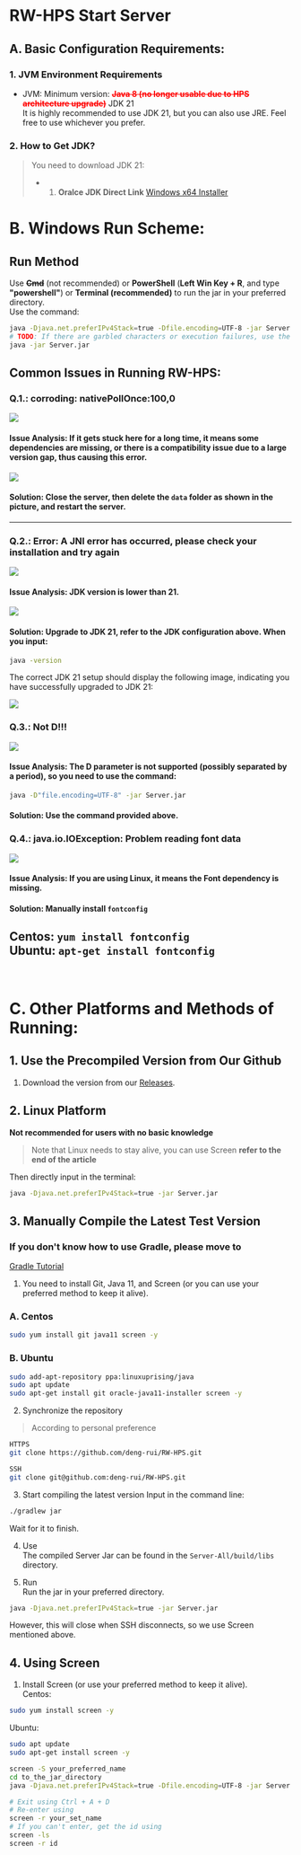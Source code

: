 # RW-HPS Start Server

## A. Basic Configuration Requirements:

### 1. JVM Environment Requirements

- JVM: Minimum version: <font style="color:red;font-weight:bold">~~Java 8 (no longer usable due to HPS architecture upgrade)~~</font> JDK 21   
  It is highly recommended to use JDK 21, but you can also use JRE. Feel free to use whichever you prefer.

### 2. How to Get JDK?

> You need to download JDK 21:
> - 1. **Oralce JDK Direct Link** [Windows x64 Installer](https://download.oracle.com/java/21/archive/jdk-21.0.2_windows-x64_bin.exe)

# B. Windows Run Scheme:

## Run Method

Use ~~**Cmd**~~ (not recommended) or **PowerShell** (**Left Win Key + R**, and type **"powershell"**) or **Terminal (recommended)** to run the jar in your preferred directory.  
Use the command:

```bash
java -Djava.net.preferIPv4Stack=true -Dfile.encoding=UTF-8 -jar Server.jar
# TODO: If there are garbled characters or execution failures, use the command below.
java -jar Server.jar
```

## Common Issues in Running RW-HPS:

### Q.1.: **corroding: nativePollOnce:100,0**

<img src="../img/Question.png"></img>

#### Issue Analysis: If it gets stuck here for a long time, it means some dependencies are missing, or there is a compatibility issue due to a large version gap, thus causing this error.

<img src="../img/Question2.png"></img>
#### Solution: Close the server, then delete the `data` folder as shown in the picture, and restart the server.
---

### Q.2.: **Error: A JNI error has occurred, please check your installation and try again**

<img src="../img/Question3.png"></img>

#### Issue Analysis: JDK version is lower than 21.

<img src="../img/Question4.png"></img>

#### Solution: Upgrade to JDK 21, refer to the JDK configuration above. When you input:

```bash
java -version
```

The correct JDK 21 setup should display the following image, indicating you have successfully upgraded to JDK 21:

<img src="../img/Question5.png"></img>

### Q.3.: **Not D!!!**

<img src="../img/Question6.png"></img>

#### Issue Analysis: The D parameter is not supported (possibly separated by a period), so you need to use the command:

```bash
java -D"file.encoding=UTF-8" -jar Server.jar
```

#### Solution: Use the command provided above.

### Q.4.: **java.io.IOException: Problem reading font data**

<img src="../img/Question7.png"></img>

#### Issue Analysis: If you are using Linux, it means the Font dependency is missing.

#### Solution: Manually install `fontconfig`

**Centos**: ```yum install fontconfig```  
**Ubuntu**: ```apt-get install fontconfig```
---
<br>

# C. Other Platforms and Methods of Running:

## 1. Use the Precompiled Version from Our Github

1. Download the version from our [Releases](https://github.com/deng-rui/RW-HPS/releases).

## 2. Linux Platform

**Not recommended for users with no basic knowledge**
> Note that Linux needs to stay alive, you can use Screen **refer to the end of the article**

Then directly input in the terminal:

```bash
java -Djava.net.preferIPv4Stack=true -jar Server.jar
```

## 3. Manually Compile the Latest Test Version

### If you don't know how to use Gradle, please move to

[Gradle Tutorial](Gradle.md)

1. You need to install Git, Java 11, and Screen (or you can use your preferred method to keep it alive).

### A. Centos

```bash  
sudo yum install git java11 screen -y
```

### B. Ubuntu

```bash  
sudo add-apt-repository ppa:linuxuprising/java
sudo apt update
sudo apt-get install git oracle-java11-installer screen -y  
```

2. Synchronize the repository
> According to personal preference

```bash
HTTPS  
git clone https://github.com/deng-rui/RW-HPS.git
``` 

```bash  
SSH
git clone git@github.com:deng-rui/RW-HPS.git  
```

3. Start compiling the latest version
Input in the command line:

```bash
./gradlew jar
```

Wait for it to finish.

4. Use  
The compiled Server Jar can be found in the `Server-All/build/libs` directory.

5. Run  
Run the jar in your preferred directory.

```bash
java -Djava.net.preferIPv4Stack=true -jar Server.jar
```

However, this will close when SSH disconnects, so we use Screen mentioned above.

## 4. Using Screen

1. Install Screen (or use your preferred method to keep it alive).      
Centos:

```bash  
sudo yum install screen -y
```

Ubuntu:

```bash  
sudo apt update
sudo apt-get install screen -y  
```

```bash
screen -S your_preferred_name
cd to_the_jar_directory
java -Djava.net.preferIPv4Stack=true -Dfile.encoding=UTF-8 -jar Server.jar

# Exit using Ctrl + A + D
# Re-enter using
screen -r your_set_name
# If you can't enter, get the id using
screen -ls
screen -r id
```
